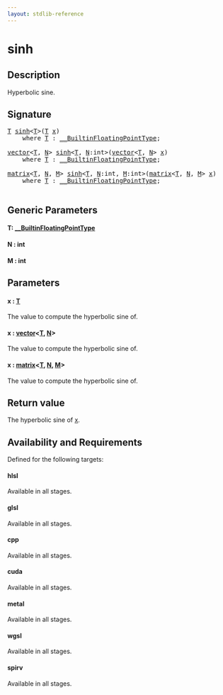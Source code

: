 ```yaml
---
layout: stdlib-reference
---
```


# sinh

## Description

Hyperbolic sine.



## Signature 

<pre>
<a href="sinh.html#typeparam-T" class="code_type">T</a> <a href="sinh.html">sinh</a>&lt;<a href="sinh.html#typeparam-T" class="code_type">T</a>&gt;(<a href="sinh.html#typeparam-T" class="code_type">T</a> <a href="sinh.html#decl-x" class="code_param">x</a>)
    <span class='code_keyword'>where</span> <a href="sinh.html#typeparam-T" class="code_type">T</a> : <a href="index.html" class="code_type">__BuiltinFloatingPointType</a>;

<a href="index.html" class="code_type">vector</a>&lt;<a href="sinh.html#typeparam-T" class="code_type">T</a>, <a href="sinh.html#decl-N" class="code_var">N</a>&gt; <a href="sinh.html">sinh</a>&lt;<a href="sinh.html#typeparam-T" class="code_type">T</a>, <a href="sinh.html#decl-N" class="code_var">N</a>:<span class="code_keyword">int</span>&gt;(<a href="index.html" class="code_type">vector</a>&lt;<a href="sinh.html#typeparam-T" class="code_type">T</a>, <a href="sinh.html#decl-N" class="code_var">N</a>&gt; <a href="sinh.html#decl-x" class="code_param">x</a>)
    <span class='code_keyword'>where</span> <a href="sinh.html#typeparam-T" class="code_type">T</a> : <a href="index.html" class="code_type">__BuiltinFloatingPointType</a>;

<a href="index.html" class="code_type">matrix</a>&lt;<a href="sinh.html#typeparam-T" class="code_type">T</a>, <a href="sinh.html#decl-N" class="code_var">N</a>, <a href="sinh.html#decl-M" class="code_var">M</a>&gt; <a href="sinh.html">sinh</a>&lt;<a href="sinh.html#typeparam-T" class="code_type">T</a>, <a href="sinh.html#decl-N" class="code_var">N</a>:<span class="code_keyword">int</span>, <a href="sinh.html#decl-M" class="code_var">M</a>:<span class="code_keyword">int</span>&gt;(<a href="index.html" class="code_type">matrix</a>&lt;<a href="sinh.html#typeparam-T" class="code_type">T</a>, <a href="sinh.html#decl-N" class="code_var">N</a>, <a href="sinh.html#decl-M" class="code_var">M</a>&gt; <a href="sinh.html#decl-x" class="code_param">x</a>)
    <span class='code_keyword'>where</span> <a href="sinh.html#typeparam-T" class="code_type">T</a> : <a href="index.html" class="code_type">__BuiltinFloatingPointType</a>;

</pre>

## Generic Parameters

####  <a id="typeparam-T"></a>T: [\_\_BuiltinFloatingPointType](../interfaces/0_builtinfloatingpointtype-029hm/index)
####  <a id="decl-N"></a>N  : int
####  <a id="decl-M"></a>M  : int

## Parameters

####  <a id="decl-x"></a>x  : [T](sinh#typeparam-T)
The value to compute the hyperbolic sine of.

####  <a id="decl-x"></a>x  : [vector](../types/vector/index)\<[T](../types/vector/index#typeparam-T), [N](../types/vector/index#decl-N)\>
The value to compute the hyperbolic sine of.

####  <a id="decl-x"></a>x  : [matrix](../types/matrix/index)\<[T](../types/matrix/t-0), [N](../types/matrix/index#decl-N), [M](../types/matrix/index#decl-M)\>
The value to compute the hyperbolic sine of.


## Return value
The hyperbolic sine of <span class='code'><a href="sinh.html#decl-x" class="code_param">x</a></span>.


## Availability and Requirements

Defined for the following targets:

#### hlsl
Available in all stages.

#### glsl
Available in all stages.

#### cpp
Available in all stages.

#### cuda
Available in all stages.

#### metal
Available in all stages.

#### wgsl
Available in all stages.

#### spirv
Available in all stages.



